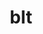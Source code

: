 ---
title: "blt"
layout: cache
categories: [package, develop-2023-05-14]
meta: {"versions": ["0.5.2"], "compilers": ["gcc@=11.1.0", "gcc@=7.3.1", "gcc@=7.5.0", "oneapi@=2023.0.0"], "oss": ["amzn2", "ubuntu18.04", "ubuntu20.04"], "platforms": ["linux"], "targets": ["aarch64", "neoverse_n1", "ppc64le", "x86_64", "x86_64_v3"], "stacks": ["aws-isc", "aws-isc-aarch64", "data-vis-sdk", "e4s", "e4s-oneapi", "e4s-power", "gpu-tests", "radiuss", "radiuss-aws", "radiuss-aws-aarch64", "root"], "num_specs": 8, "num_specs_by_stack": {"aws-isc-aarch64": 2, "root": 8, "radiuss-aws-aarch64": 2, "e4s-power": 1, "data-vis-sdk": 1, "aws-isc": 1, "radiuss-aws": 1, "radiuss": 1, "gpu-tests": 1, "e4s": 1, "e4s-oneapi": 1}}
spec_details: [{"hash": "qrimgcy7mvlmunlmyegp74ccgirkganw", "compiler": "gcc@=7.3.1", "versions": ["0.5.2"], "os": "amzn2", "platform": "linux", "target": "aarch64", "variants": ["build_system=generic"], "stacks": ["aws-isc-aarch64", "root", "radiuss-aws-aarch64"], "size": "-", "tarball": "https://binaries.spack.io/develop-2023-05-14/build_cache/linux-amzn2-aarch64/gcc-7.3.1/blt-0.5.2/linux-amzn2-aarch64-gcc-7.3.1-blt-0.5.2-qrimgcy7mvlmunlmyegp74ccgirkganw.spack"}, {"hash": "czmpco6pjrjpjliuezmn56m2z6sj44yv", "compiler": "gcc@=7.3.1", "versions": ["0.5.2"], "os": "amzn2", "platform": "linux", "target": "neoverse_n1", "variants": ["build_system=generic"], "stacks": ["aws-isc-aarch64", "root", "radiuss-aws-aarch64"], "size": "-", "tarball": "https://binaries.spack.io/develop-2023-05-14/build_cache/linux-amzn2-neoverse_n1/gcc-7.3.1/blt-0.5.2/linux-amzn2-neoverse_n1-gcc-7.3.1-blt-0.5.2-czmpco6pjrjpjliuezmn56m2z6sj44yv.spack"}, {"hash": "5ysaqtzwiwa3rdy64y4a7sxo6yegfnk5", "compiler": "gcc@=11.1.0", "versions": ["0.5.2"], "os": "ubuntu20.04", "platform": "linux", "target": "ppc64le", "variants": ["build_system=generic"], "stacks": ["root", "e4s-power"], "size": "-", "tarball": "https://binaries.spack.io/develop-2023-05-14/build_cache/linux-ubuntu20.04-ppc64le/gcc-11.1.0/blt-0.5.2/linux-ubuntu20.04-ppc64le-gcc-11.1.0-blt-0.5.2-5ysaqtzwiwa3rdy64y4a7sxo6yegfnk5.spack"}, {"hash": "tzxwqjxdmzoeiu5insiv2agfl7rveeng", "compiler": "gcc@=11.1.0", "versions": ["0.5.2"], "os": "ubuntu20.04", "platform": "linux", "target": "x86_64_v3", "variants": ["build_system=generic"], "stacks": ["data-vis-sdk", "root"], "size": "-", "tarball": "https://binaries.spack.io/develop-2023-05-14/build_cache/linux-ubuntu20.04-x86_64_v3/gcc-11.1.0/blt-0.5.2/linux-ubuntu20.04-x86_64_v3-gcc-11.1.0-blt-0.5.2-tzxwqjxdmzoeiu5insiv2agfl7rveeng.spack"}, {"hash": "s7mqckgwkcidnwfba4yp3y5b2hp5jiy4", "compiler": "gcc@=7.3.1", "versions": ["0.5.2"], "os": "amzn2", "platform": "linux", "target": "x86_64_v3", "variants": ["build_system=generic"], "stacks": ["root", "aws-isc", "radiuss-aws"], "size": "-", "tarball": "https://binaries.spack.io/develop-2023-05-14/build_cache/linux-amzn2-x86_64_v3/gcc-7.3.1/blt-0.5.2/linux-amzn2-x86_64_v3-gcc-7.3.1-blt-0.5.2-s7mqckgwkcidnwfba4yp3y5b2hp5jiy4.spack"}, {"hash": "uk2acyeiyg42sjjzebjgo3cwgh5wbw3p", "compiler": "gcc@=7.5.0", "versions": ["0.5.2"], "os": "ubuntu18.04", "platform": "linux", "target": "x86_64_v3", "variants": ["build_system=generic"], "stacks": ["root", "radiuss"], "size": "-", "tarball": "https://binaries.spack.io/develop-2023-05-14/build_cache/linux-ubuntu18.04-x86_64_v3/gcc-7.5.0/blt-0.5.2/linux-ubuntu18.04-x86_64_v3-gcc-7.5.0-blt-0.5.2-uk2acyeiyg42sjjzebjgo3cwgh5wbw3p.spack"}, {"hash": "nizdgqfrrm6exekf4t62rqxwa4jf67ms", "compiler": "gcc@=11.1.0", "versions": ["0.5.2"], "os": "ubuntu20.04", "platform": "linux", "target": "x86_64_v3", "variants": ["build_system=generic"], "stacks": ["gpu-tests", "root", "e4s"], "size": "-", "tarball": "https://binaries.spack.io/develop-2023-05-14/build_cache/linux-ubuntu20.04-x86_64_v3/gcc-11.1.0/blt-0.5.2/linux-ubuntu20.04-x86_64_v3-gcc-11.1.0-blt-0.5.2-nizdgqfrrm6exekf4t62rqxwa4jf67ms.spack"}, {"hash": "hotvblimhjuwzd4scdfne7aqhx7p56tk", "compiler": "oneapi@=2023.0.0", "versions": ["0.5.2"], "os": "ubuntu20.04", "platform": "linux", "target": "x86_64", "variants": ["build_system=generic"], "stacks": ["root", "e4s-oneapi"], "size": "-", "tarball": "https://binaries.spack.io/develop-2023-05-14/build_cache/linux-ubuntu20.04-x86_64/oneapi-2023.0.0/blt-0.5.2/linux-ubuntu20.04-x86_64-oneapi-2023.0.0-blt-0.5.2-hotvblimhjuwzd4scdfne7aqhx7p56tk.spack"}]
---